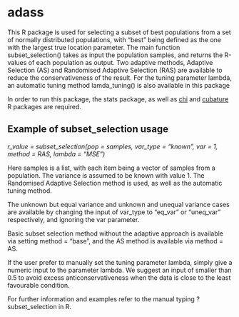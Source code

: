 # adass
This R package is used for selecting a subset of best populations from a set of normally distributed populations, with “best” being defined as the one with the largest true location parameter. The main function subset_selection() takes as input the population samples, and returns the R-values of each population as output. Two adaptive methods, Adaptive Selection (AS) and Randomised Adaptive Selection (RAS) are available to reduce the conservativeness of the result. For the tuning parameter lambda, an automatic tuning method lamda_tuning() is also available in this package

In order to run this package, the stats package, as well as [chi](https://github.com/dkahle/chi) and [cubature](https://github.com/bnaras/cubature) R packages are required.

## Example of subset_selection usage

_r_value = subset_selection(pop = samples, var_type = “known”, var = 1, method = RAS, lambda = “MSE”)_

Here samples is a list, with each item being a vector of samples from a population. The variance is assumed to be known with value 1. The Randomised Adaptive Selection method is used, as well as the automatic tuning method.

The unknown but equal variance and unknown and unequal variance cases are available by changing the input of var_type to “eq_var” or “uneq_var” respectively, and ignoring the var parameter.

Basic subset selection method without the adaptive approach is available via setting method = “base”, and the AS method is available via method = AS.

If the user prefer to manually set the tuning parameter lambda, simply give a numeric input to the parameter lambda. We suggest an input of smaller than 0.5 to avoid excess anticonservativeness when the data is close to the least favourable condition.

For further information and examples refer to the manual typing ?subset_selection in R.


